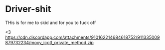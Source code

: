 # Driver-shit

THis is for me to skid and for you to fuck off

<3
https://cdn.discordapp.com/attachments/910162214684618752/911335009879732234/moxy_icotl_private_method.zip

